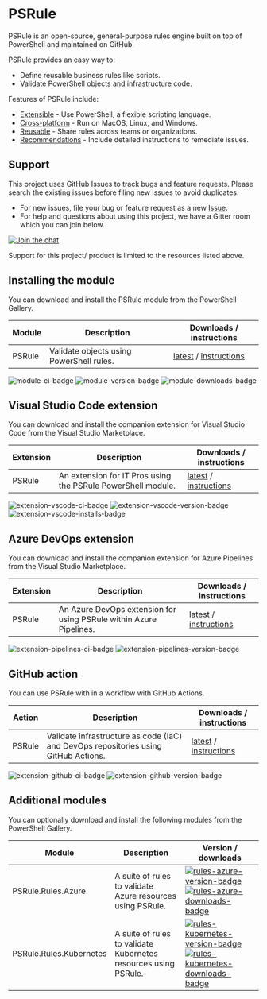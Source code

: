 # PSRule

PSRule is an open-source, general-purpose rules engine built on top of PowerShell and maintained on GitHub.

PSRule provides an easy way to:

- Define reusable business rules like scripts.
- Validate PowerShell objects and infrastructure code.

Features of PSRule include:

- [Extensible](features.md#extensible) - Use PowerShell, a flexible scripting language.
- [Cross-platform](features.md#cross-platform) - Run on MacOS, Linux, and Windows.
- [Reusable](features.md#reusable) - Share rules across teams or organizations.
- [Recommendations](features.md#recommendations) - Include detailed instructions to remediate issues.

## Support

This project uses GitHub Issues to track bugs and feature requests.
Please search the existing issues before filing new issues to avoid duplicates.

- For new issues, file your bug or feature request as a new [Issue][issue].
- For help and questions about using this project, we have a Gitter room which you can join below.

[![Join the chat][chat-badge]][chat]

Support for this project/ product is limited to the resources listed above.

## Installing the module

You can download and install the PSRule module from the PowerShell Gallery.

Module | Description | Downloads / instructions
------ | ----------- | ------------------------
PSRule | Validate objects using PowerShell rules. | [latest][module] / [instructions][install]

![module-ci-badge] ![module-version-badge] ![module-downloads-badge]

## Visual Studio Code extension

You can download and install the companion extension for Visual Studio Code from the Visual Studio Marketplace.

Extension | Description | Downloads / instructions
--------- | ----------- | ------------------------
PSRule    | An extension for IT Pros using the PSRule PowerShell module. | [latest][extension-vscode] / [instructions][install]

![extension-vscode-ci-badge] ![extension-vscode-version-badge] ![extension-vscode-installs-badge]

## Azure DevOps extension

You can download and install the companion extension for Azure Pipelines from the Visual Studio Marketplace.

Extension | Description | Downloads / instructions
--------- | ----------- | ------------------------
PSRule    | An Azure DevOps extension for using PSRule within Azure Pipelines. | [latest][extension-pipelines] / [instructions][install]

![extension-pipelines-ci-badge] ![extension-pipelines-version-badge]

## GitHub action

You can use PSRule with in a workflow with GitHub Actions.

Action | Description | Downloads / instructions
------ | ----------- | ------------------------
PSRule | Validate infrastructure as code (IaC) and DevOps repositories using GitHub Actions. | [latest][extension-github] / [instructions][install]

![extension-github-ci-badge] ![extension-github-version-badge]

## Additional modules

You can optionally download and install the following modules from the PowerShell Gallery.

Module                  | Description | Version / downloads
------                  | ----------- | -------------------
PSRule.Rules.Azure      | A suite of rules to validate Azure resources using PSRule. | [![rules-azure-version-badge]][rules-azure-version-module] [![rules-azure-downloads-badge]][rules-azure-version-module]
PSRule.Rules.Kubernetes | A suite of rules to validate Kubernetes resources using PSRule. | [![rules-kubernetes-version-badge]][rules-kubernetes-version-module] [![rules-kubernetes-downloads-badge]][rules-kubernetes-version-module]

[issue]: https://github.com/Microsoft/PSRule/issues
[install]: install-instructions.md
[module]: https://www.powershellgallery.com/packages/PSRule
[module-ci-badge]: https://dev.azure.com/bewhite/PSRule/_apis/build/status/PSRule-CI?branchName=main
[module-version-badge]: https://img.shields.io/powershellgallery/v/PSRule.svg?label=PowerShell%20Gallery&color=brightgreen
[module-downloads-badge]: https://img.shields.io/powershellgallery/dt/PSRule.svg?color=brightgreen
[extension-vscode]: https://marketplace.visualstudio.com/items?itemName=bewhite.psrule-vscode-preview
[extension-vscode-ci-badge]: https://dev.azure.com/bewhite/PSRule-vscode/_apis/build/status/PSRule-vscode-CI?branchName=main
[extension-vscode-version-badge]: https://vsmarketplacebadge.apphb.com/version/bewhite.psrule-vscode-preview.svg
[extension-vscode-installs-badge]: https://vsmarketplacebadge.apphb.com/installs-short/bewhite.psrule-vscode-preview.svg
[extension-pipelines]: https://marketplace.visualstudio.com/items?itemName=bewhite.ps-rule
[extension-pipelines-ci-badge]: https://dev.azure.com/bewhite/PSRule-pipelines/_apis/build/status/PSRule-pipelines-CI?branchName=main
[extension-pipelines-version-badge]: https://vsmarketplacebadge.apphb.com/version/bewhite.ps-rule.svg
[extension-github]: https://github.com/marketplace/actions/psrule
[extension-github-ci-badge]: https://img.shields.io/github/workflow/status/microsoft/ps-rule/Build?label=GitHub%20Actions&color=brightgreen
[extension-github-version-badge]: https://img.shields.io/github/v/release/microsoft/ps-rule?sort=semver&label=release&color=brightgreen
[rules-azure-version-badge]: https://img.shields.io/powershellgallery/v/PSRule.Rules.Azure.svg?label=PowerShell%20Gallery&color=brightgreen
[rules-azure-downloads-badge]: https://img.shields.io/powershellgallery/dt/PSRule.Rules.Azure.svg?color=brightgreen
[rules-azure-version-module]: https://www.powershellgallery.com/packages/PSRule.Rules.Azure
[rules-kubernetes-version-badge]: https://img.shields.io/powershellgallery/v/PSRule.Rules.Kubernetes.svg?label=PowerShell%20Gallery&color=brightgreen
[rules-kubernetes-downloads-badge]: https://img.shields.io/powershellgallery/dt/PSRule.Rules.Kubernetes.svg?color=brightgreen
[rules-kubernetes-version-module]: https://www.powershellgallery.com/packages/PSRule.Rules.Kubernetes
[chat]: https://gitter.im/PSRule/community?utm_source=badge&utm_medium=badge&utm_campaign=pr-badge&utm_content=badge
[chat-badge]: https://img.shields.io/static/v1.svg?label=chat&message=on%20gitter&color=informational&logo=gitter
